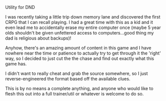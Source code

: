 Utility for DND

I was recently taking a little trip down memory lane and discovered the first CRPG that I can recall playing. I had a great time with this as a kid and it even lead me to accidentally erase my entire computer once (maybe 5 year olds shouldn't be given unfettered access to computers...good thing my dad is religious about backups)!

Anyhow, there's an amazing amount of content in this game and I have nowhere near the time or patience to actually try to get through it the 'right' way, so I decided to just cut the the chase and find out exactly what this game has.

I didn't want to really cheat and grab the source somewhere, so I just reverse-engineered the format based off the available clues.

This is by no means a complete anything, and anyone who would like to flesh this out into a full trainer/util or whatever is welcome to do so.